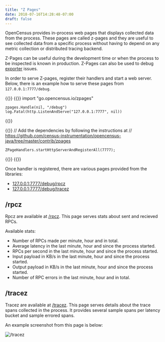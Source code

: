 ```yaml
---
title: "Z Pages"
date: 2018-07-16T14:28:48-07:00
draft: false
---
```


OpenCensus provides in-process web pages that displays
collected data from the process. These pages are called z-pages
and they are useful to see collected data from a specific process
without having to depend on any metric collection or
distributed tracing backend.

Z-Pages can be useful during the development time or when
the process to be inspected is known in production.
Z-Pages can also be used to debug [exporter](/introduction/core-concepts/exporters) issues.

In order to serve Z-pages, register their handlers and
start a web server. Below, there is an example how to
serve these pages from `127.0.0.1:7777/debug`.

{{<tabs Go Java>}}
  {{<highlight go>}}
    import "go.opencensus.io/zpages"

    zpages.Handle(nil, "/debug")
    log.Fatal(http.ListenAndServe("127.0.0.1:7777", nil))
  {{</highlight>}}

  {{<highlight java>}}
    // Add the dependencies by following the instructions at
    // https://github.com/census-instrumentation/opencensus-java/tree/master/contrib/zpages

    ZPageHandlers.startHttpServerAndRegisterAll(7777);
  {{</highlight>}}
{{</tabs>}}

Once handler is registered, there are various pages provided
from the libraries:

* [127.0.0.1:7777/debug/rpcz](http://127.0.0.1:7777/debug/rpcz)
* [127.0.0.1:7777/debug/tracez](http://127.0.0.1:7777/debug/tracez)

## /rpcz

Rpcz are available at [/rpcz](http://127.0.0.1:7777/debug/rpcz). This page serves
stats about sent and recieved RPCs.

Available stats:

* Number of RPCs made per minute, hour and in total.
* Average latency in the last minute, hour and since the process started.
* RPCs per second in the last minute, hour and since the process started.
* Input payload in KB/s in the last minute, hour and since the process started.
* Output payload in KB/s in the last minute, hour and since the process started.
* Number of RPC errors in the last minute, hour and in total.

## /tracez

Tracez are available at [/tracez](http://127.0.0.1:7777/debug/tracez). This page
serves details about the trace spans collected
in the process. It provides several sample spans
per latency bucket and sample errored spans.

An example screenshot from this page is below:

![/tracez](/img/traceZ.png)

